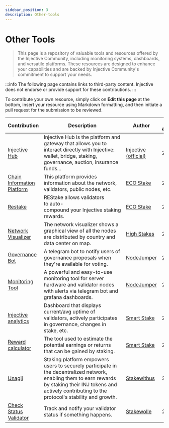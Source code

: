 ```yaml
---
sidebar_position: 3
description: Other-tools
---
```


# Other Tools

> This page is a repository of valuable tools and resources offered by the Injective Community, including monitoring systems, dashboards, and versatile platforms. These resources are designed to enhance your capabilities and are backed by Injective Community's commitment to support your needs.

:::info
The following page contains links to third-party content. Injective does not endorse or provide support for these contributions.
:::

To contribute your own resource, simply click on **Edit this page** at the bottom, insert your resource using Markdown formatting, and then initiate a pull request for the submission to be reviewed.

| Contribution | Description | Author | Date added/updated |
| --- | --- | --- | --- |
| [Injective Hub](https://hub.injective.network/) | Injective Hub is the platform and gateway that allows you to interact directly with Injective: wallet, bridge, staking, governance, auction, insurance funds... | [Injective (official)](https://github.com/InjectiveLabs) | 2023-11-25 |
| [Chain Information Platform](https://cosmos.directory/injective/chain) | This platform provides information about the network, validators, public nodes, etc. | [ECO Stake](https://github.com/eco-stake) | 2023-11-25 |
| [Restake](https://restake.app/injective) | REStake allows validators to auto-compound your Injective staking rewards. | [ECO Stake](https://github.com/eco-stake) | 2023-11-25 |
| [Network Visualizer](https://tools.highstakes.ch/geoloc/injective) | The network visualizer shows a graphical view of all the nodes are distributed by country and data center on map.| [High Stakes](https://highstakes.ch/) | 2023-11-25 |
| [Governance Bot](https://t.me/nodejumper_governance_bot) | A telegram bot to notify users of governance proposals when they're available for voting. | [NodeJumper](https://github.com/nodejumper-org) | 2023-11-25 |
| [Monitoring Tool](https://github.com/nodejumper-org/monitoring-tool) | A powerful and easy-to-use monitoring tool for server hardware and validator nodes with alerts via telegram bot and grafana dashboards. | [NodeJumper](https://github.com/nodejumper-org) | 2023-06-08 |
| [Injective analytics](https://analytics.smartstake.io/injective) | Dashboard that displays current/avg uptime of validators, actively participates in governance, changes in stake, etc. | [Smart Stake](https://smartstake.io/) | 2023-04-11 |
| [Reward calculator](https://analytics.smartstake.io/injective/calc) | The tool used to estimate the potential earnings or returns that can be gained by staking. | [Smart Stake](https://smartstake.io/) | 2022-07-17 |
| [Unagii](https://app.unagii.com/stake/injective) | Staking platform empowers users to securely participate in the decentralized network, enabling them to earn rewards by staking their INJ tokens and actively contributing to the protocol's stability and growth. | [Stakewithus](https://www.stakewith.us) | 2023-11-25 |
| [Check Status Validator](https://t.me/StatusValidatorBot) | Track and notify your validator status if something happens. | [Stakewolle](https://github.com/Clarxxon) | 2023-11-25 |
